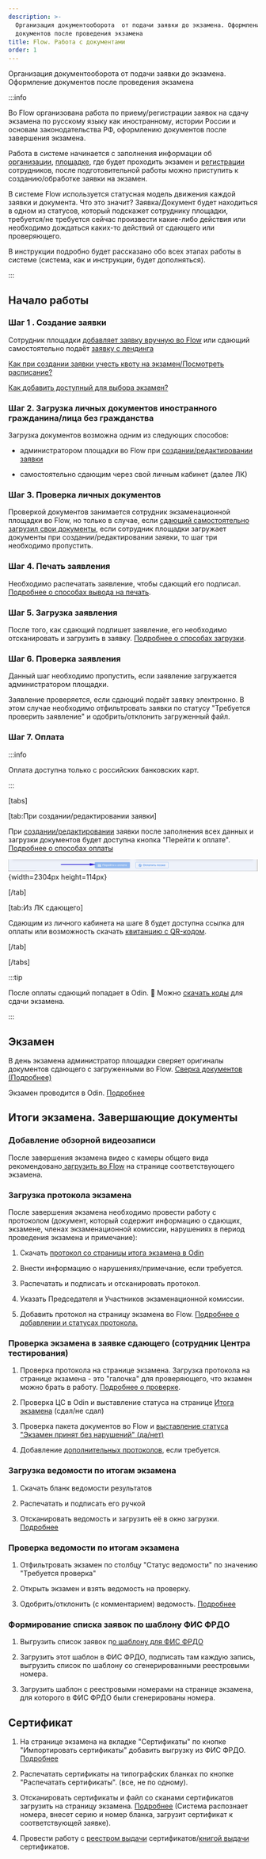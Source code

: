 ```yaml
---
description: >-
  Организация документооборота  от подачи заявки до экзамена. Оформление
  документов после проведения экзамена
title: Flow. Работа с документами
order: 1
---
```


Организация документооборота от подачи заявки до экзамена. Оформление документов после проведения экзамена

:::info 

Во Flow организована работа по приему/регистрации заявок на сдачу экзамена по русскому языку как иностранному, истории России и основам законодательства РФ, оформлению документов после завершения экзамена.

Работа в системе начинается с заполнения информации об [организации](https://informa.gitbook.io/immigraciya/flow.-rabota-s-dokumentami/organizaciya), [площадке](https://informa.gitbook.io/immigraciya/flow.-rabota-s-dokumentami/stranica-ploshadki), где будет проходить экзамен и [регистрации ](https://informa.gitbook.io/immigraciya/flow.-rabota-s-dokumentami/registraciya-i-roli-sotrudnikov)сотрудников, после подготовительной работы можно приступить к созданию/обработке заявки на экзамен.

В системе Flow используется статусная модель движения каждой заявки и документа. Что это значит? Заявка/Документ будет находиться в одном из статусов, который подскажет сотруднику площадки, требуется/не требуется сейчас произвести какие-либо действия или необходимо дождаться каких-то действий от сдающего или проверяющего.

В инструкции подробно будет рассказано обо всех этапах работы в системе (система, как и инструкции, будет дополняться).

:::

## **Начало работы**

### **Шаг 1 . Создание заявки**

Сотрудник площадки [добавляет заявку вручную во Flow](https://informa.gitbook.io/immigraciya/flow.-rabota-s-dokumentami/dobavlenie-zayavki-vruchnuyu) или сдающий самостоятельно подаёт [заявку с лендинга](https://informa.gitbook.io/immigraciya/flow.-rabota-s-dokumentami/dobavlenie-zayavki-s-lendinga)

[Как при создании заявки учесть квоту на экзамен/Посмотреть расписание?](https://informa.gitbook.io/immigraciya/flow.-rabota-s-dokumentami/kvota-na-ekzamen.-gde-posmotret)

[Как добавить доступный для выбора экзамен?](https://informa.gitbook.io/immigraciya/centr-testirovaniya-v-odin/dobavit-ekzamen)

### **Шаг 2. Загрузка личных документов иностранного гражданина/лица без гражданства**

Загрузка документов возможна одним из следующих способов:

-  администратором площадки во Flow при [создании/редактировании заявки](https://informa.gitbook.io/immigraciya/flow.-rabota-s-dokumentami/dobavlenie-zayavki-vruchnuyu)

-  самостоятельно сдающим через свой личным кабинет (далее ЛК)

### **Шаг 3. Проверка личных документов**

Проверкой документов занимается сотрудник экзаменационной площадки во Flow, но только в случае, если [сдающий самостоятельно загрузил свои документы](https://informa.gitbook.io/immigraciya/flow.-rabota-s-dokumentami/dobavlenie-zayavki-s-lendinga/proverka-dokumentov), если сотрудник площадки загружает документы при создании/редактировании заявки, то шаг три необходимо пропустить.

### **Шаг 4. Печать заявления**

Необходимо распечатать заявление, чтобы сдающий его подписал. [Подробнее о способах вывода на печать](https://informa.gitbook.io/immigraciya/flow.-rabota-s-dokumentami/pechat-i-zagruzka-zayavlenii).

### **Шаг 5. Загрузка заявления**

После того, как сдающий подпишет заявление, его необходимо отсканировать и загрузить в заявку. [Подробнее о способах загрузки](https://informa.gitbook.io/immigraciya/flow.-rabota-s-dokumentami/pechat-i-zagruzka-zayavlenii#zagruzit-podpisannoe-zayavlenie).

### **Шаг 6. Проверка заявления**

Данный шаг необходимо пропустить, если заявление загружается администратором площадки.

Заявление проверяется, если сдающий подаёт заявку электронно. В этом случае необходимо отфильтровать заявки по статусу "Требуется проверить заявление" и одобрить/отклонить загруженный файл.

### **Шаг 7. Оплата**

:::info 

Оплата доступна только с российских банковских карт.

:::

[tabs]

[tab:При создании/редактировании заявки]

При [создании/редактировании](https://informa.gitbook.io/immigraciya/flow.-rabota-s-dokumentami/dobavlenie-zayavki-vruchnuyu) заявки после заполнения всех данных и загрузки документов будет доступна кнопка "Перейти к оплате". [Подробнее о способах оплаты](https://informa.gitbook.io/immigraciya/voprosy/flow-sposoby-oplaty)

![](./README.png){width=2304px height=114px}

[/tab]

[tab:Из ЛК сдающего]

Сдающим из личного кабинета на шаге 8 будет доступна ссылка для оплаты или возможность скачать [квитанцию с QR-кодом](https://informa.gitbook.io/immigraciya/voprosy/flow-sposoby-oplaty/kak-raspechatat-kvitanciyu-s-qr-kodom-dlya-oplaty).

[/tab]

[/tabs]

:::tip 

После оплаты сдающий попадает в Odin. 🎉 Можно [скачать коды](https://informa.gitbook.io/immigraciya/centr-testirovaniya-v-odin/skachat-kody-dlya-vkhoda-sdayushikh) для сдачи экзамена.

:::

## **Экзамен**

В день экзамена администратор площадки сверяет оригиналы документов сдающего с загруженными во Flow. [Сверка документов (Подробнее)](https://informa.gitbook.io/immigraciya/flow.-rabota-s-dokumentami/sverka-dokumentov.-den-ekzamena)

Экзамен проводится в Odin. [Подробнее](https://informa.gitbook.io/immigraciya/centr-testirovaniya-v-odin/ekzamen.-provedenie)

## **Итоги экзамена. Завершающие документы**

### **Добавление обзорной видеозаписи**

После завершения экзамена видео с камеры общего вида рекомендовано[ загрузить во Flow](https://informa.gitbook.io/immigraciya/flow.-rabota-s-dokumentami/zagruzka-obzornoi-videozapisi) на странице соответствующего экзамена.

### **Загрузка протокола экзамена**

После завершения экзамена необходимо провести работу с протоколом (документ, который содержит информацию о сдающих, экзамене, членах экзаменационной комиссии, нарушениях в период проведения экзамена и примечание):

1. Скачать [протокол со страницы итога экзамена в Odin](https://informa.gitbook.io/immigraciya/centr-testirovaniya-v-odin/protokol-ekzamena)

2. Внести информацию о нарушениях/примечание, если требуется.

3. Распечатать и подписать и отсканировать протокол.

4. Указать Председателя и Участников экзаменационной комиссии.

5. Добавить протокол на страницу экзамена во Flow. [Подробнее о добавлении и статусах протокола.](https://informa.gitbook.io/immigraciya/flow.-rabota-s-dokumentami/protokol-ekzamena.-statusy-protokola)

### **Проверка экзамена в заявке сдающего (сотрудник Центра тестирования)**

1. Проверка протокола на странице экзамена. Загрузка протокола на странице экзамена - это "галочка" для проверяющего, что экзамен можно брать в работу. [Подробнее о проверк](https://informa.gitbook.io/immigraciya/centr-testirovaniya-v-odin/protokol-ekzamena)[е](https://informa.gitbook.io/immigraciya/flow.-rabota-s-dokumentami/protokol-ekzamena.-statusy-protokola#proverka-protokola).

2. Проверка ЦС в Odin и выставление статуса на странице [Итога экзамена](https://informa.gitbook.io/immigraciya/centr-testirovaniya-v-odin/proverka-itoga-ekzamena) (сдал/не сдал)

3. Проверка пакета документов во Flow и [выставление статуса "Экзамен принят без нарушений" (да/нет)](https://informa.gitbook.io/immigraciya/flow.-rabota-s-dokumentami/ekzamen-prinyat-bez-narushenii)

4. Добавление [дополнительных протоколов](https://informa.gitbook.io/immigraciya/flow.-rabota-s-dokumentami/protokol-ekzamena.-statusy-protokola#dopolnitelnye-protokoly-poyasnitelnye), если требуется.

### **Загрузка ведомости по итогам экзамена**

1. Скачать бланк ведомости результатов

2. Распечатать и подписать его ручкой

3. Отсканировать ведомость и загрузить её в окно загрузки. [Подробнее](https://informa.gitbook.io/immigraciya/flow.-rabota-s-dokumentami#zagruzka-vedomosti-po-itogam-ekzamena)

### **Проверка ведомости по итогам экзамена**

1. Отфильтровать экзамен по столбцу "Статус ведомости" по значению "Требуется проверка"

2. Открыть экзамен и взять ведомость на проверку.

3. Одобрить/отклонить (с комментарием) ведомость. [Подробнее](https://informa.gitbook.io/immigraciya/flow.-rabota-s-dokumentami/vedomost-po-itogam-ekzamena.-statusy-vedomosti#proverka-vedomosti)

### **Формирование списка заявок по шаблону ФИС ФРДО**

1. Выгрузить список заявок п[о шаблону для ФИС ФРДО](https://informa.gitbook.io/immigraciya/flow.-rabota-s-dokumentami/vygruzka-dannykh-po-shablonu-fis-frdo)

2. Загрузить этот шаблон в ФИС ФРДО, подписать там каждую запись, выгрузить список по шаблону со сгенерированными реестровыми номера.

3. Загрузить шаблон с реестровыми номерами на странице экзамена, для которого в ФИС ФРДО были сгенерированы номера.

## **Сертификат**

1. На странице экзамена на вкладке "Сертификаты" по кнопке "Импортировать сертификаты" добавить выгрузку из ФИС ФРДО. [Подробнее](https://informa.gitbook.io/immigraciya/flow.-rabota-s-dokumentami/sertifikaty)

2. Распечатать сертификаты на типографских бланках по кнопке "Распечатать сертификаты". (все, не по одному).

3. Отсканировать сертификаты и файл со сканами сертификатов загрузить на страницу экзамена. [Подробнее](https://informa.gitbook.io/immigraciya/flow.-rabota-s-dokumentami/sertifikaty) (Система распознает номера, внесет серию и номер бланка, загрузит сертификат к соответствующей заявке).

4. Провести работу с [реестром выдачи](./reestr-vydachi-sertifikatov) сертификатов/[книгой выдачи](./kniga-vydachi-sertifikatov) сертификатов.